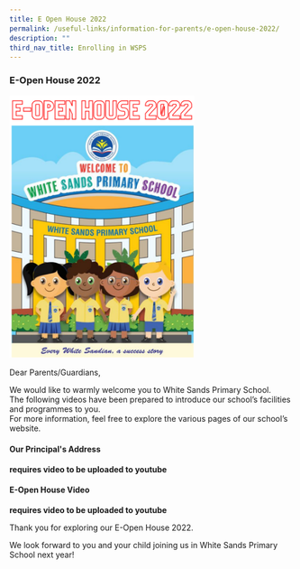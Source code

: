 ```yaml
---
title: E Open House 2022
permalink: /useful-links/information-for-parents/e-open-house-2022/
description: ""
third_nav_title: Enrolling in WSPS
---
```



### **E-Open House 2022**

<img src="/images/eopenhouse.png" style="width:65%">

Dear Parents/Guardians,

We would like to warmly welcome you to White Sands Primary School.<br>
The following videos have been prepared to introduce our school’s facilities and programmes to you.<br>
For more information, feel free to explore the various pages of our school’s website.

#### **Our Principal's Address**

**requires video to be uploaded to youtube**

#### **E-Open House Video**

**requires video to be uploaded to youtube**

Thank you for exploring our E-Open House 2022.

We look forward to you and your child joining us in White Sands Primary School next year!